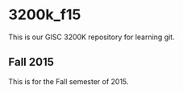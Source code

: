# 3200k_f15
This is our GISC 3200K repository for learning git.

## Fall 2015
This is for the Fall semester of 2015.  

